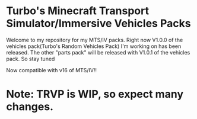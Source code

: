 # Turbo's Minecraft Transport Simulator/Immersive Vehicles Packs
Welcome to my repository for my MTS/IV packs. Right now V1.0.0 of the vehicles pack(Turbo's Random Vehicles Pack) I'm working on has been released. The other "parts pack" will be released with V1.0.1 of the vehicles pack. So stay tuned

Now compatible with v16 of MTS/IV!!

# Note: TRVP is WIP, so expect many changes.
